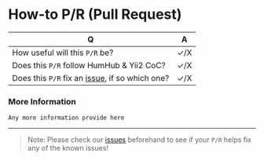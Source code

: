 # How-to P/R (Pull Request)

| Q | A |
| ------------- |:-------------:|
| How useful will this `P/R` be? | ✓/X |
| Does this `P/R` follow HumHub & Yii2 CoC? | ✓/X |
| Does this `P/R` fix an [issue](https://github.com/GreenMeteor/humhub-discordapp-module/issues), if so which one? | ✓/X |

### More Information
```
Any more information provide here
```

* * *

> Note: Please check our [issues](https://github.com/GreenMeteor/humhub-discordapp-module/issues) beforehand to see if your `P/R` helps fix any of the known issues!
